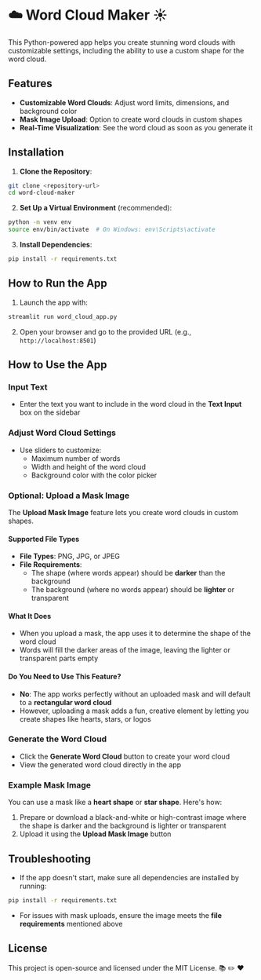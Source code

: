 # ☁️ Word Cloud Maker ☀️

This Python-powered app helps you create stunning word clouds with customizable settings, including the ability to use a custom shape for the word cloud.

## Features

- **Customizable Word Clouds**: Adjust word limits, dimensions, and background color
- **Mask Image Upload**: Option to create word clouds in custom shapes
- **Real-Time Visualization**: See the word cloud as soon as you generate it

## Installation

1. **Clone the Repository**:

```bash
git clone <repository-url>
cd word-cloud-maker
```

2. **Set Up a Virtual Environment** (recommended):

```bash
python -m venv env
source env/bin/activate  # On Windows: env\Scripts\activate
```

3. **Install Dependencies**:

```bash
pip install -r requirements.txt
```

## How to Run the App

1. Launch the app with:

```bash
streamlit run word_cloud_app.py
```

2. Open your browser and go to the provided URL (e.g., `http://localhost:8501`)

## How to Use the App

### Input Text

- Enter the text you want to include in the word cloud in the **Text Input** box on the sidebar

### Adjust Word Cloud Settings

- Use sliders to customize:
  - Maximum number of words
  - Width and height of the word cloud
  - Background color with the color picker

### Optional: Upload a Mask Image

The **Upload Mask Image** feature lets you create word clouds in custom shapes.

#### Supported File Types

- **File Types**: PNG, JPG, or JPEG
- **File Requirements**:
  - The shape (where words appear) should be **darker** than the background
  - The background (where no words appear) should be **lighter** or transparent

#### What It Does

- When you upload a mask, the app uses it to determine the shape of the word cloud
- Words will fill the darker areas of the image, leaving the lighter or transparent parts empty

#### Do You Need to Use This Feature?

- **No**: The app works perfectly without an uploaded mask and will default to a **rectangular word cloud**
- However, uploading a mask adds a fun, creative element by letting you create shapes like hearts, stars, or logos

### Generate the Word Cloud

- Click the **Generate Word Cloud** button to create your word cloud
- View the generated word cloud directly in the app

### Example Mask Image

You can use a mask like a **heart shape** or **star shape**. Here's how:

1. Prepare or download a black-and-white or high-contrast image where the shape is darker and the background is lighter or transparent
2. Upload it using the **Upload Mask Image** button

## Troubleshooting

- If the app doesn't start, make sure all dependencies are installed by running:

```bash
pip install -r requirements.txt
```

- For issues with mask uploads, ensure the image meets the **file requirements** mentioned above

## License

This project is open-source and licensed under the MIT License. 📚 ✏️ ❤️
